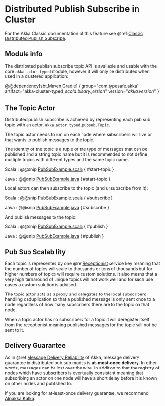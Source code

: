 # Distributed Publish Subscribe in Cluster

For the Akka Classic documentation of this feature see @ref:[Classic Distributed Publish Subscribe](../distributed-pub-sub.md).

## Module info

The distributed publish subscribe topic API is available and usable with the core `akka-actor-typed` module, however it will only be distributed
when used in a clustered application:

@@dependency[sbt,Maven,Gradle] {
  group="com.typesafe.akka"
  artifact="akka-cluster-typed_$scala.binary_version$"
  version="$akka.version$"
}

## The Topic Actor

Distributed publish subscribe is achieved by representing each pub sub topic with an actor, `akka.actor.typed.pubsub.Topic`. 

The topic actor needs to run on each node where subscribers will live or that wants to publish messages to the topic.
 
The identity of the topic is a tuple of the type of messages that can be published and a string topic name but it is recommended
to not define multiple topics with different types and the same topic name.

Scala
:  @@snip [PubSubExample.scala](/akka-actor-typed-tests/src/test/scala/docs/akka/typed/pubsub/PubSubExample.scala) { #start-topic }

Java
:  @@snip [PubSubExample.java](/akka-actor-typed-tests/src/test/java/jdocs/akka/typed/pubsub/PubSubExample.java) { #start-topic }

Local actors can then subscribe to the topic (and unsubscribe from it):

Scala
:  @@snip [PubSubExample.scala](/akka-actor-typed-tests/src/test/scala/docs/akka/typed/pubsub/PubSubExample.scala) { #subscribe }

Java
:  @@snip [PubSubExample.java](/akka-actor-typed-tests/src/test/java/jdocs/akka/typed/pubsub/PubSubExample.java) { #subscribe }

And publish messages to the topic:

Scala
:  @@snip [PubSubExample.scala](/akka-actor-typed-tests/src/test/scala/docs/akka/typed/pubsub/PubSubExample.scala) { #publish }

Java
:  @@snip [PubSubExample.java](/akka-actor-typed-tests/src/test/java/jdocs/akka/typed/pubsub/PubSubExample.java) { #publish }

## Pub Sub Scalability

Each topic is represented by one @ref[Receptionist](actor-discovery.md) service key meaning that the number of topics 
will scale to thousands or tens of thousands but for higher numbers of topics will require custom solutions. It also means
that a very high turnaround of unique topics will not work well and for such use cases a custom solution is advised.

The topic actor acts as a proxy and delegates to the local subscribers handling deduplication so that a published message
is only sent once to a node regardless of how many subscribers there are to the topic on that node.

When a topic actor has no subscribers for a topic it will deregister itself from the receptionist meaning published messages
for the topic will not be sent to it.

## Delivery Guarantee

As in @ref:[Message Delivery Reliability](../general/message-delivery-reliability.md) of Akka, message delivery guarantee in distributed pub sub modes is **at-most-once delivery**. In other words, messages can be lost over the wire. In addition to that the registry of nodes which have subscribers is eventually consistent
meaning that subscribing an actor on one node will have a short delay before it is known on other nodes and published to.

If you are looking for at-least-once delivery guarantee, we recommend [Alpakka Kafka](https://doc.akka.io/docs/alpakka-kafka/current/).


